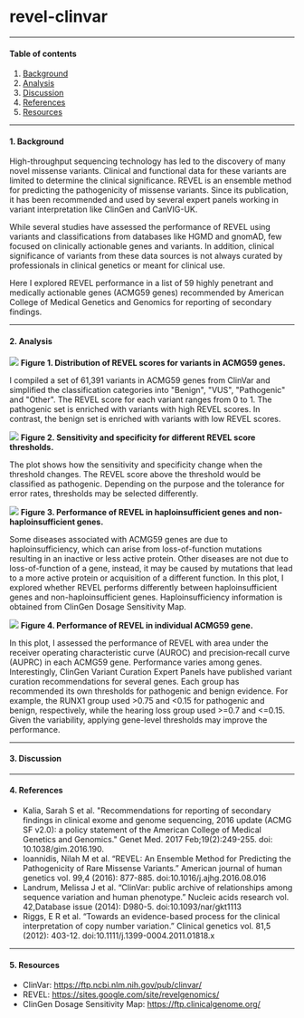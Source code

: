 # revel-clinvar

----
#### Table of contents

1. [Background](#Background)
2. [Analysis](#Analysis)
3. [Discussion](#Discussion)
4. [References](#References)
5. [Resources](#Resources)


----
#### 1. Background

High-throughput sequencing technology has led to the discovery of many novel missense variants. Clinical and functional data for these variants are limited to determine the clinical significance. REVEL is an ensemble method for predicting the pathogenicity of missense
variants. Since its publication, it has been recommended and used by several expert panels working in variant interpretation like ClinGen and CanVIG-UK.

While several studies have assessed the performance of REVEL using variants and classifications from databases like HGMD and gnomAD, few focused on clinically actionable genes and variants. In addition, clinical significance of variants from these data sources is not always curated by professionals in clinical genetics or meant for clinical use.

Here I explored REVEL performance in a list of 59 highly penetrant and medically actionable genes (ACMG59 genes) recommended by American College of Medical Genetics and Genomics for reporting of secondary findings.


----
#### 2. Analysis

![](revel-clinvar/img/revel_score_distribution.png)
**Figure 1. Distribution of REVEL scores for variants in ACMG59 genes.**

I compiled a set of 61,391 variants in ACMG59 genes from ClinVar and simplified the classification categories into "Benign", "VUS", "Pathogenic" and "Other". The REVEL score for each variant ranges from 0 to 1. The pathogenic set is enriched with variants with high REVEL scores. In contrast, the benign set is enriched with variants with low REVEL scores.

![](revel-clinvar/img/threshold_sensitivity_specificity.png)
**Figure 2. Sensitivity and specificity for different REVEL score thresholds.**

The plot shows how the sensitivity and specificity change when the threshold changes. The REVEL score above the threshold would be classified as pathogenic. Depending on the purpose and the tolerance for error rates, thresholds may be selected differently.

![](revel-clinvar/img/revel_haploinsufficiency.png)
**Figure 3. Performance of REVEL in haploinsufficient genes and non-haploinsufficient genes.**

Some diseases associated with ACMG59 genes are due to haploinsufficiency, which can arise from loss-of-function mutations resulting in an inactive or less active protein. Other diseases are not due to loss-of-function of a gene, instead, it may be caused by mutations that lead to a more active protein or acquisition of a different function. In this plot, I explored whether REVEL performs differently between haploinsufficient genes and non-haploinsufficient genes. Haploinsufficiency information is obtained from  ClinGen Dosage Sensitivity Map.

![](revel-clinvar/img/auroc_auprc_by_gene.png)
**Figure 4. Performance of REVEL in individual ACMG59 gene.**

In this plot, I assessed the performance of REVEL with area under the receiver operating characteristic curve (AUROC) and precision‐recall curve (AUPRC) in each ACMG59 gene. Performance varies among genes. Interestingly, ClinGen Variant Curation Expert Panels have published variant curation recommendations for several genes. Each group has recommended its own thresholds for pathogenic and benign evidence. For example, the RUNX1 group used >0.75 and <0.15 for pathogenic and benign, respectively, while the hearing loss group used >=0.7 and <=0.15. Given the variability, applying gene-level thresholds may improve the performance.

----
#### 3. Discussion


----
#### 4. References
- Kalia, Sarah S  et al. "Recommendations for reporting of secondary findings in clinical exome and genome sequencing, 2016 update (ACMG SF v2.0): a policy statement of the American College of Medical Genetics and Genomics." Genet Med. 2017 Feb;19(2):249-255. doi: 10.1038/gim.2016.190.
- Ioannidis, Nilah M et al. “REVEL: An Ensemble Method for Predicting the Pathogenicity of Rare Missense Variants.” American journal of human genetics vol. 99,4 (2016): 877-885. doi:10.1016/j.ajhg.2016.08.016
- Landrum, Melissa J et al. “ClinVar: public archive of relationships among sequence variation and human phenotype.” Nucleic acids research vol. 42,Database issue (2014): D980-5. doi:10.1093/nar/gkt1113
- Riggs, E R et al. “Towards an evidence-based process for the clinical interpretation of copy number variation.” Clinical genetics vol. 81,5 (2012): 403-12. doi:10.1111/j.1399-0004.2011.01818.x


----
#### 5. Resources
- ClinVar: https://ftp.ncbi.nlm.nih.gov/pub/clinvar/
- REVEL: https://sites.google.com/site/revelgenomics/
- ClinGen Dosage Sensitivity Map: https://ftp.clinicalgenome.org/
